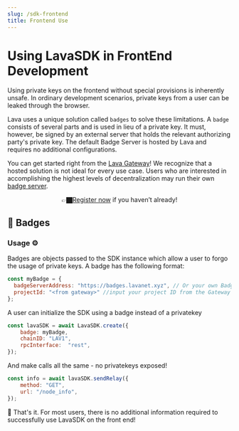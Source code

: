 ```yaml
---
slug: /sdk-frontend
title: Frontend Use
---
```

# Using LavaSDK in FrontEnd Development

Using private keys on the frontend without special provisions is inherently unsafe. In ordinary development scenarios, private keys from a user can be leaked through the browser. 

Lava uses a unique solution called `badges` to solve these limitations. A `badge` consists of several parts and is used in lieu of a private key. It must, however, be signed by an external server that holds the relevant authorizing party's private key. The default Badge Server is hosted by Lava and requires no additional configurations.

You can get started right from the [Lava Gateway](https://gateway.lavanet.xyz/?utm_source=sdk-frontend-page&utm_medium=docs&utm_campaign=docs-to-gateway)! We recognize that a hosted solution is not ideal for every use case. Users who are interested in accomplishing the highest levels of decentralization may run their own [badge server](/badge-server).


<center>

👉🏿[Register now](https://gateway.lavanet.xyz/?utm_source=sdk-frontend-page&utm_medium=docs&utm_campaign=docs-to-gateway) if you haven’t already!

</center>


## 📛 Badges

### Usage ⚙️

Badges are objects passed to the SDK instance which allow a user to forgo the usage of private keys.  A badge has the following format:

```jsx
const myBadge = {
  badgeServerAddress: "https://badges.lavanet.xyz", // Or your own Badge-Server URL
  projectId: "<from gateway>" //input your project ID from the Gateway or custom setup
};
```

A user can initialize the SDK using a badge instead of a privatekey

```jsx
const lavaSDK = await LavaSDK.create({
    badge: myBadge,
    chainID: "LAV1",
    rpcInterface:  "rest",
});
```

And make calls all the same - no privatekeys exposed!

```jsx
const info = await lavaSDK.sendRelay({
    method: "GET",
    url: "/node_info",
});
```

🚀 That's it. For most users, there is no additional information required to successfully use LavaSDK on the front end!
